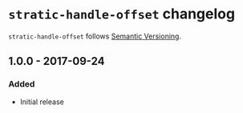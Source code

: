 # `stratic-handle-offset` changelog

`stratic-handle-offset` follows [Semantic Versioning][1].

## 1.0.0 - 2017-09-24

### Added

* Initial release

 [1]: http://semver.org/

